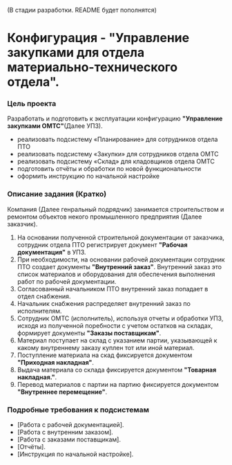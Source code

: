 (В стадии разработки. README будет пополнятся)
# Конфигурация - "Управление закупками для отдела материально-технического отдела".
### Цель проекта
Разработать и подготовить к эксплуатации конфигурацию **"Управление закупками ОМТС"**(Далее УПЗ). 
- реализовать подсистему «Планирование» для сотрудников отдела ПТО
- реализовать подсистему «Закупки» для сотрудников отдела ОМТС
- реализовать подсистему «Склад» для кладовщиков отдела ОМТС
- подготовить отчёты и обработки по новой функциональности
- оформить инструкцию по начальной настройке

### Описание задания (Кратко)
Компания (Далее генральный подрядчик) занимается строительством и ремонтом объектов некого промышленного предприятия (Далее заказчик).
1. На основании полученной строительной документации от заказчика, сотрудник отдела ПТО регистрирует документ **"Рабочая документация"** в УПЗ.
2. При необходимости, на основании рабочей документации сотрудник ПТО создает документы **"Внутренний заказ"**.
   Внутренний заказ это список материалов и оборудования для обеспечения выполнения работ по рабочей документации.
3. Согласованный начальником ПТО внутренний заказ попадает в отдел снабжения.
4. Начальник снабжения распределяет внутренний заказ по исполнителям. 
5. Сотрудник ОМТС (исполнитель), используя отчеты и обработки УПЗ, исходя из полученной поребности с учетом остатков на складах, формирует документы **"Заказы поставщикам"**.
6. Материал поступает на склад с указанием партии, указывающей к какому внутреннему заказу куплен тот или иной материал.
7. Поступление материала на скад фиксируется документом **"Приходная накладная"**.
8. Выдача материала со склада фиксируется документом **"Товарная накладная."**.
9. Перевод материалов с партии на партию фиксируется документом **"Внутреннее перемещение"**.

### Подробные требования к подсистемам
- [Работа с рабочей документацией].
- [Работа с внутренним заказом].
- [Работа с заказами поставщикам].
- [Отчёты].
- [Инструкция по начальной настройке].

